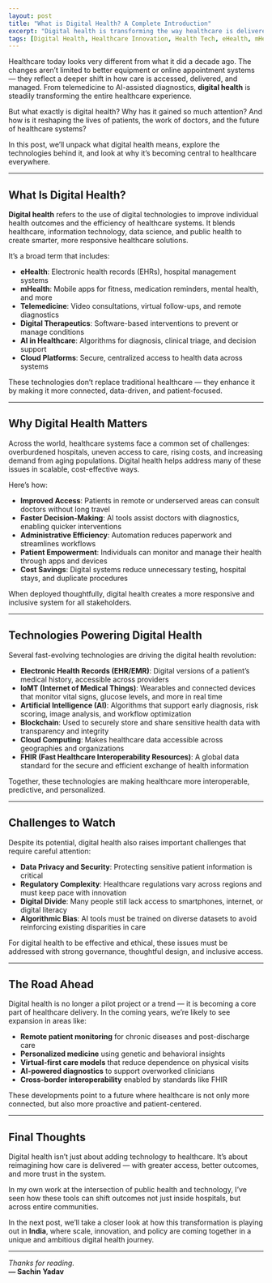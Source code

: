 ```yaml
---
layout: post
title: "What is Digital Health? A Complete Introduction"
excerpt: "Digital health is transforming the way healthcare is delivered, accessed, and experienced. In this post, we break down what it is, why it matters, and how it’s shaping the future of global healthcare."
tags: [Digital Health, Healthcare Innovation, Health Tech, eHealth, mHealth]
---
```


Healthcare today looks very different from what it did a decade ago. The changes aren’t limited to better equipment or online appointment systems — they reflect a deeper shift in how care is accessed, delivered, and managed. From telemedicine to AI-assisted diagnostics, **digital health** is steadily transforming the entire healthcare experience.

But what exactly is digital health? Why has it gained so much attention? And how is it reshaping the lives of patients, the work of doctors, and the future of healthcare systems?

In this post, we’ll unpack what digital health means, explore the technologies behind it, and look at why it’s becoming central to healthcare everywhere.

---

## What Is Digital Health?

**Digital health** refers to the use of digital technologies to improve individual health outcomes and the efficiency of healthcare systems. It blends healthcare, information technology, data science, and public health to create smarter, more responsive healthcare solutions.

It’s a broad term that includes:

- **eHealth**: Electronic health records (EHRs), hospital management systems  
- **mHealth**: Mobile apps for fitness, medication reminders, mental health, and more  
- **Telemedicine**: Video consultations, virtual follow-ups, and remote diagnostics  
- **Digital Therapeutics**: Software-based interventions to prevent or manage conditions  
- **AI in Healthcare**: Algorithms for diagnosis, clinical triage, and decision support  
- **Cloud Platforms**: Secure, centralized access to health data across systems

These technologies don’t replace traditional healthcare — they enhance it by making it more connected, data-driven, and patient-focused.

---

## Why Digital Health Matters

Across the world, healthcare systems face a common set of challenges: overburdened hospitals, uneven access to care, rising costs, and increasing demand from aging populations. Digital health helps address many of these issues in scalable, cost-effective ways.

Here’s how:

- **Improved Access**: Patients in remote or underserved areas can consult doctors without long travel  
- **Faster Decision-Making**: AI tools assist doctors with diagnostics, enabling quicker interventions  
- **Administrative Efficiency**: Automation reduces paperwork and streamlines workflows  
- **Patient Empowerment**: Individuals can monitor and manage their health through apps and devices  
- **Cost Savings**: Digital systems reduce unnecessary testing, hospital stays, and duplicate procedures

When deployed thoughtfully, digital health creates a more responsive and inclusive system for all stakeholders.

---

## Technologies Powering Digital Health

Several fast-evolving technologies are driving the digital health revolution:

- **Electronic Health Records (EHR/EMR)**: Digital versions of a patient’s medical history, accessible across providers  
- **IoMT (Internet of Medical Things)**: Wearables and connected devices that monitor vital signs, glucose levels, and more in real time  
- **Artificial Intelligence (AI)**: Algorithms that support early diagnosis, risk scoring, image analysis, and workflow optimization  
- **Blockchain**: Used to securely store and share sensitive health data with transparency and integrity  
- **Cloud Computing**: Makes healthcare data accessible across geographies and organizations  
- **FHIR (Fast Healthcare Interoperability Resources)**: A global data standard for the secure and efficient exchange of health information

Together, these technologies are making healthcare more interoperable, predictive, and personalized.

---

## Challenges to Watch

Despite its potential, digital health also raises important challenges that require careful attention:

- **Data Privacy and Security**: Protecting sensitive patient information is critical  
- **Regulatory Complexity**: Healthcare regulations vary across regions and must keep pace with innovation  
- **Digital Divide**: Many people still lack access to smartphones, internet, or digital literacy  
- **Algorithmic Bias**: AI tools must be trained on diverse datasets to avoid reinforcing existing disparities in care

For digital health to be effective and ethical, these issues must be addressed with strong governance, thoughtful design, and inclusive access.

---

## The Road Ahead

Digital health is no longer a pilot project or a trend — it is becoming a core part of healthcare delivery. In the coming years, we’re likely to see expansion in areas like:

- **Remote patient monitoring** for chronic diseases and post-discharge care  
- **Personalized medicine** using genetic and behavioral insights  
- **Virtual-first care models** that reduce dependence on physical visits  
- **AI-powered diagnostics** to support overworked clinicians  
- **Cross-border interoperability** enabled by standards like FHIR

These developments point to a future where healthcare is not only more connected, but also more proactive and patient-centered.

---

## Final Thoughts

Digital health isn’t just about adding technology to healthcare. It’s about reimagining how care is delivered — with greater access, better outcomes, and more trust in the system.

In my own work at the intersection of public health and technology, I’ve seen how these tools can shift outcomes not just inside hospitals, but across entire communities.

In the next post, we’ll take a closer look at how this transformation is playing out in **India**, where scale, innovation, and policy are coming together in a unique and ambitious digital health journey.

---

*Thanks for reading.*  
**— Sachin Yadav**
